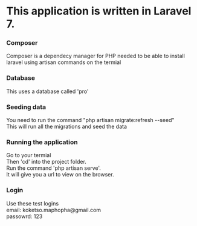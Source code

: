 <h1>This application is written in Laravel 7.</h1>

<h3>Composer</h3>
Composer is a dependecy manager for PHP needed to be able to install laravel using artisan commands on the termial

<h3>Database</h3>
This uses a database called 'pro'<br>

<h3>Seeding data</h3>
You need to run the command "php artisan migrate:refresh --seed"<br>
This will run all the migrations and seed the data

<h3>Running the application</h3>
Go to your termial<br>
Then 'cd' into the project folder.<br>
Run the command 'php artisan serve'.<br>
It will give you a url to view on the browser.<br>

<h3>Login</h3>
Use these test logins<br>
email: koketso.maphopha@gmail.com <br>
passowrd: 123
